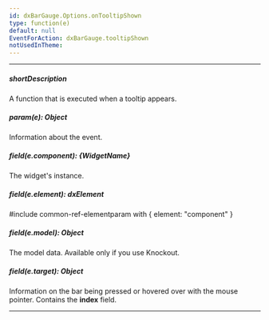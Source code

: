 ```yaml
---
id: dxBarGauge.Options.onTooltipShown
type: function(e)
default: null
EventForAction: dxBarGauge.tooltipShown
notUsedInTheme: 
---
```

---
##### shortDescription
A function that is executed when a tooltip appears.

##### param(e): Object
Information about the event.

##### field(e.component): {WidgetName}
The widget's instance.

##### field(e.element): dxElement
#include common-ref-elementparam with { element: "component" }

##### field(e.model): Object
The model data. Available only if you use Knockout.

##### field(e.target): Object
Information on the bar being pressed or hovered over with the mouse pointer. Contains the **index** field.

---
